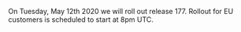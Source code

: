 On Tuesday, May 12th 2020 we will roll out release 177. Rollout for EU customers is scheduled to start at 8pm UTC.

